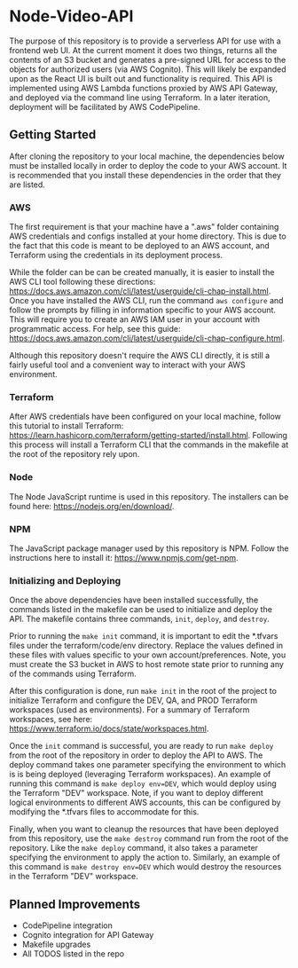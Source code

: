 # Node-Video-API

The purpose of this repository is to provide a serverless API for use with a frontend web UI. At the current moment it does two things, returns all the contents of an S3 bucket and generates a pre-signed URL for access to the objects for authorized users (via AWS Cognito). This will likely be expanded upon as the React UI is built out and functionality is required. This API is implemented using AWS Lambda functions proxied by AWS API Gateway, and deployed via the command line using Terraform. In a later iteration, deployment will be facilitated by AWS CodePipeline.

## Getting Started

After cloning the repository to your local machine, the dependencies below must be installed locally in order to deploy the code to your AWS account. It is recommended that you install these dependencies in the order that they are listed.

### AWS

The first requirement is that your machine have a ".aws" folder containing AWS credentials and configs installed at your home directory. This is due to the fact that this code is meant to be deployed to an AWS account, and Terraform using the credentials in its deployment process.

While the folder can be can be created manually, it is easier to install the AWS CLI tool following these directions: https://docs.aws.amazon.com/cli/latest/userguide/cli-chap-install.html. Once you have installed the AWS CLI, run the command `aws configure` and follow the prompts by filling in information specific to your AWS account. This will require you to create an AWS IAM user in your account with programmatic access. For help, see this guide: https://docs.aws.amazon.com/cli/latest/userguide/cli-chap-configure.html.

Although this repository doesn't require the AWS CLI directly, it is still a fairly useful tool and a convenient way to interact with your AWS environment.

### Terraform

After AWS credentials have been configured on your local machine, follow this tutorial to install Terraform: https://learn.hashicorp.com/terraform/getting-started/install.html. Following this process will install a Terraform CLI that the commands in the makefile at the root of the repository rely upon.

### Node

The Node JavaScript runtime is used in this repository. The installers can be found here: https://nodejs.org/en/download/.

### NPM

The JavaScript package manager used by this repository is NPM. Follow the instructions here to install it: https://www.npmjs.com/get-npm.

### Initializing and Deploying

Once the above dependencies have been installed successfully, the commands listed in the makefile can be used to initialize and deploy the API. The makefile contains three commands, `init`, `deploy`, and `destroy`.

Prior to running the `make init` command, it is important to edit the \*.tfvars files under the terraform/code/env directory. Replace the values defined in these files with values specific to your own account/preferences. Note, you must create the S3 bucket in AWS to host remote state prior to running any of the commands using Terraform.

After this configuration is done, run `make init` in the root of the project to initialize Terraform and configure the DEV, QA, and PROD Terraform workspaces (used as environments). For a summary of Terraform workspaces, see here: https://www.terraform.io/docs/state/workspaces.html.

Once the `init` command is successful, you are ready to run `make deploy` from the root of the repository in order to deploy the API to AWS. The deploy command takes one parameter specifying the environment to which is is being deployed (leveraging Terraform workspaces). An example of running this command is `make deploy env=DEV`, which would deploy using the Terraform "DEV" workspace. Note, if you want to deploy different logical environments to different AWS accounts, this can be configured by modifying the \*.tfvars files to accommodate for this.

Finally, when you want to cleanup the resources that have been deployed from this repository, use the `make destroy` command run from the root of the repository. Like the `make deploy` command, it also takes a parameter specifying the environment to apply the action to. Similarly, an example of this command is `make destroy env=DEV` which would destroy the resources in the Terraform "DEV" workspace.

## Planned Improvements

- CodePipeline integration
- Cognito integration for API Gateway
- Makefile upgrades
- All TODOS listed in the repo

